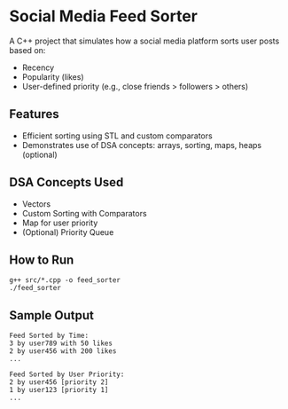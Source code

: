
# Social Media Feed Sorter

A C++ project that simulates how a social media platform sorts user posts based on:
- Recency
- Popularity (likes)
- User-defined priority (e.g., close friends > followers > others)

## Features
- Efficient sorting using STL and custom comparators
- Demonstrates use of DSA concepts: arrays, sorting, maps, heaps (optional)

## DSA Concepts Used
- Vectors
- Custom Sorting with Comparators
- Map for user priority
- (Optional) Priority Queue

## How to Run
```
g++ src/*.cpp -o feed_sorter
./feed_sorter
```

## Sample Output
```
Feed Sorted by Time:
3 by user789 with 50 likes
2 by user456 with 200 likes
...

Feed Sorted by User Priority:
2 by user456 [priority 2]
1 by user123 [priority 1]
...
```
